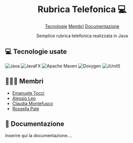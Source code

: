 <h1 align="center" style="font-weight: bold;">Rubrica Telefonica 💻</h1>

<p align="center">
  <a href="#tech">Tecnologie</a>
  <a href="#colab">Membri</a>
  <a href="#docs">Documentazione</a>
</p>

<p align="center">Semplice rubrica telefonica realizzata in Java</p>

<h2 id="tech">💻 Tecnologie usate</h2>

![Java](https://img.shields.io/badge/java-%23ED8B00.svg?style=for-the-badge&logo=openjdk&logoColor=white)
![JavaFX](https://img.shields.io/badge/javafx-%23FF0000.svg?style=for-the-badge&logo=javafx&logoColor=white)
![Apache Maven](https://img.shields.io/badge/Apache%20Maven-C71A36?style=for-the-badge&logo=Apache%20Maven&logoColor=white)
![Doxygen](https://img.shields.io/badge/doxygen-2C4AA8?style=for-the-badge&logo=doxygen&logoColor=white)
![JUnit5](https://img.shields.io/badge/JUnit5-f5f5f5?style=for-the-badge&logo=junit5&logoColor=dc524a)

<h2 id="collab">🧑‍🤝‍🧑 Membri</h2>

- [Emanuele Tocci](https://github.com/emanueletocci)
- [Alessio Leo](https://github.com/Al3Leo)
- [Claudia Montefusco](https://github.com/ClaudiaMontefusco3)
- [Rossella Pale](https://github.com/rossellapale)

<h2 id="docs">📕 Documentazione </h2>
Inserire qui la documentazione....

